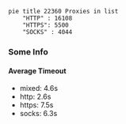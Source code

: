 
```mermaid
pie title 22360 Proxies in list
    "HTTP" : 16108
    "HTTPS": 5500
    "SOCKS" : 4044
```

### Some Info
#### Average Timeout

- mixed: 4.6s
- http: 2.6s
- https: 7.5s
- socks: 6.3s